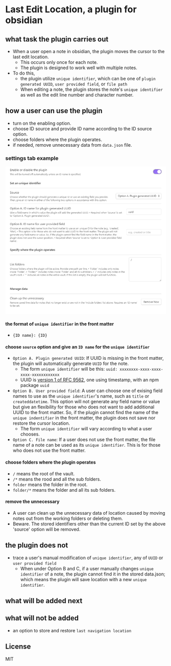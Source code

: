 # Last Edit Location, a plugin for obsidian

## what task the plugin carries out

- When a user open a note in obsidian, the plugin moves the cursor to the last edit location.
  - This occurs only once for each note.
  - The plugin is designed to work well with multiple notes.
- To do this, 
  - the plugin utilize `unique identifier`, which can be one of `plugin generated UUID`, `user provided field`, or `file path`
  - When editing a note, the plugin stores the note's `unique identifier` as well as the edit line number and character number.

## how a user can use the plugin

- turn on the enabling option.
- choose ID source and provide ID name according to the ID source option.
- choose folders where the plugin operates.
- if needed, remove unnecessary data from `data.json` file.

### settings tab example
![settings.png](settings.png)

#### the format of `unique identifier` in the front matter 

- `{ID name}: {ID}`

#### choose `source` option and give an `ID name` for the `unique identifier`

- `Option A. Plugin generated UUID`: If UUID is missing in the front matter, the plugin will automatically generate `UUID` for the note. 
  - The form `unique identifier` will be this: `uuid: xxxxxxxx-xxxx-xxxx-xxxx-xxxxxxxxxxxx`
  - UUID is [version 1 of RFC 9562](https://www.rfc-editor.org/rfc/rfc9562.html#name-uuid-version-1), one using timestamp, with an npm package `uuid` 
- `Option B. User provided field`: A user can choose one of exising field names to use as the `unique identifier`'s name, such as `title` or `createddatetime`. This option will not generate any field name or value but give an flexibility for those who does not want to add additional UUID to the front matter. So, if the plugin cannot find the name of the `unique indentifier` in the front matter, the plugin does not save nor restore the cursor location.
  - The form `unique identifier` will vary according to what a user chooses.
- `Option C. File name`: If a user does not use the front matter, the file name of a note can be used as its `unique identifier`. This is for those who does not use the front matter.

#### choose folders where the plugin operates

- `/` means the root of the vault.
- `/*` means the rood and all the sub folders.
- `folder` means the folder in the root.
- `folder/*` means the folder and all its sub folders.

#### remove the unnecessary

- A user can clean up the unnecessary data of location caused by moving notes out from the working folders or deleting them.
- Beware. The stored identifiers other than the current ID set by the above 'source' option will be removed.

## the plugin does not

- trace a user's manual modification of `unique identifier`, any of `UUID` or `user provided field`
  - When under Option B and C, if a user manually changes `unique identifier` of a note, the plugin cannot find it in the stored data.json; which means the plugin will save location with a new `unique identifier`.

## what will be added next


## what will not be added

- an option to store and restore `last navigation location`

## License

MIT
